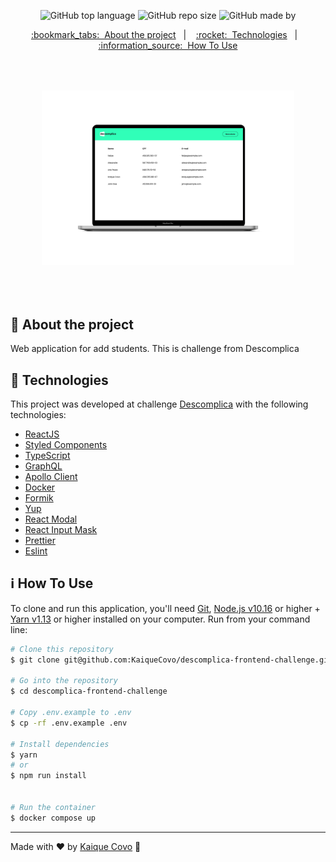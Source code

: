 <div align="center">

<!-- Badges -->

![GitHub top language](https://img.shields.io/github/languages/top/kaiquecovo/descomplica-frontend-challenge?color=%2300E88F)
![GitHub repo size](https://img.shields.io/github/repo-size/kaiquecovo/descomplica-frontend-challenge?color=%23212121)
![GitHub made by](https://img.shields.io/badge/made%20by-KaiqueCovo-%2366ffbd)

<!-- Menu -->
<p align="center" >
  <a href="#bookmark_tabs-about-the-project">:bookmark_tabs:&nbsp;&nbsp;About the project</a>&nbsp;&nbsp;&nbsp;|&nbsp;&nbsp;&nbsp;
  <a href="#rocket-technologies">:rocket:&nbsp;&nbsp;Technologies</a>&nbsp;&nbsp;&nbsp;|&nbsp;&nbsp;&nbsp;
  <a href="#information_source-how-to-use">:information_source:&nbsp;&nbsp;How To Use</a>
</p>

<!-- Mockup -->
<div  align="center" style="padding: 50px;">
  <img alt="Mockup" src="./.github/mockup.png" width="auto" heigth="auto"/>
</div>

</div>

<!-- About -->

## :bookmark_tabs: About the project

Web application for add students. This is challenge from Descomplica

<!-- Technologies -->

## :rocket: Technologies

This project was developed at challenge [Descomplica](https://descomplica.com.br) with the following technologies:

- [ReactJS](https://reactjs.org/)
- [Styled Components](https://styled-components.com/)
- [TypeScript](https://www.typescriptlang.org/)
- [GraphQL](https://graphql.org/)
- [Apollo Client](https://www.apollographql.com/docs/react/)
- [Docker](https://www.docker.com/)
- [Formik](https://formik.org/)
- [Yup](https://www.npmjs.com/package/yup)
- [React Modal](https://github.com/reactjs/react-modal)
- [React Input Mask](https://www.npmjs.com/package/react-input-mask)
- [Prettier](https://prettier.io/)
- [Eslint](https://eslint.org/)

<!-- How to use -->

## :information_source: How To Use

To clone and run this application, you'll need [Git](https://git-scm.com), [Node.js v10.16](https://nodejs.org/en) or higher + [Yarn v1.13](https://yarnpkg.com) or higher installed on your computer. Run from your command line:

```bash
# Clone this repository
$ git clone git@github.com:KaiqueCovo/descomplica-frontend-challenge.git

# Go into the repository
$ cd descomplica-frontend-challenge

# Copy .env.example to .env
$ cp -rf .env.example .env

# Install dependencies
$ yarn
# or
$ npm run install


# Run the container
$ docker compose up
```

---

Made with ♥ by [Kaique Covo](https://www.linkedin.com/in/kaique-covo-a46331147/) :wave:
